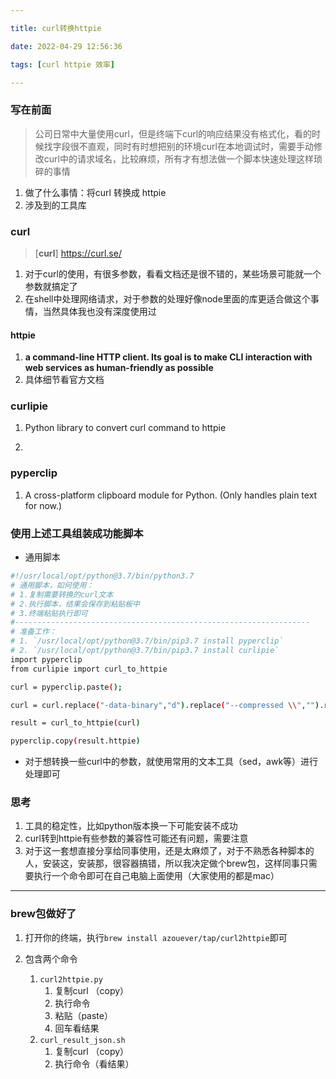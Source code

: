 ```yaml
---

title: curl转换httpie

date: 2022-04-29 12:56:36

tags: [curl httpie 效率]

---
```


### 写在前面

> 公司日常中大量使用curl，但是终端下curl的响应结果没有格式化，看的时候找字段很不直观，同时有时想把别的环境curl在本地调试时，需要手动修改curl中的请求域名，比较麻烦，所有才有想法做一个脚本快速处理这样琐碎的事情

1. 做了什么事情：将curl 转换成 httpie
1. 涉及到的工具库


### curl

> [**curl**]    https://curl.se/ 

1. 对于curl的使用，有很多参数，看看文档还是很不错的，某些场景可能就一个参数就搞定了
2. 在shell中处理网络请求，对于参数的处理好像node里面的库更适合做这个事情，当然具体我也没有深度使用过

#### httpie

> [httpie]: https://httpie.io/

1. **a command-line HTTP client. Its goal is to make CLI interaction with web services as human-friendly as possible**
1. 具体细节看官方文档

### curlipie

> [curlipie]: https://github.com/hongquan/CurliPie

1. Python library to convert curl command to httpie

2. [pip]: https://pypi.org/project/curlipie/

### pyperclip

> [pyperclip]: https://pypi.org/project/pyperclip/

1. A cross-platform clipboard module for Python. (Only handles plain text for now.)

### 使用上述工具组装成功能脚本

- 通用脚本

```bash
#!/usr/local/opt/python@3.7/bin/python3.7
# 通用脚本，如何使用：
# 1.复制需要转换的curl文本
# 2.执行脚本，结果会保存到粘贴板中
# 3.终端粘贴执行即可
#------------------------------------------------------------------
# 准备工作：
# 1. `/usr/local/opt/python@3.7/bin/pip3.7 install pyperclip`
# 2. `/usr/local/opt/python@3.7/bin/pip3.7 install curlipie`
import pyperclip
from curlipie import curl_to_httpie

curl = pyperclip.paste();

curl = curl.replace("-data-binary","d").replace("--compressed \\","").replace("--insecure","").replace("iPhone","IPHONE");

result = curl_to_httpie(curl)

pyperclip.copy(result.httpie)

```

- 对于想转换一些curl中的参数，就使用常用的文本工具（sed，awk等）进行处理即可

### 思考

1. 工具的稳定性，比如python版本换一下可能安装不成功
2. curl转到httpie有些参数的兼容性可能还有问题，需要注意
3. 对于这一套想直接分享给同事使用，还是太麻烦了，对于不熟悉各种脚本的人，安装这，安装那，很容器搞错，所以我决定做个brew包，这样同事只需要执行一个命令即可在自己电脑上面使用（大家使用的都是mac）

------

### brew包做好了

1. 打开你的终端，执行`brew install azouever/tap/curl2httpie`即可

2. 包含两个命令

   1. `curl2httpie.py`
      1. 复制curl （copy）
      2. 执行命令
      3. 粘贴（paste）
      4. 回车看结果
   2. `curl_result_json.sh`
      1. 复制curl （copy）
      2. 执行命令（看结果）

   